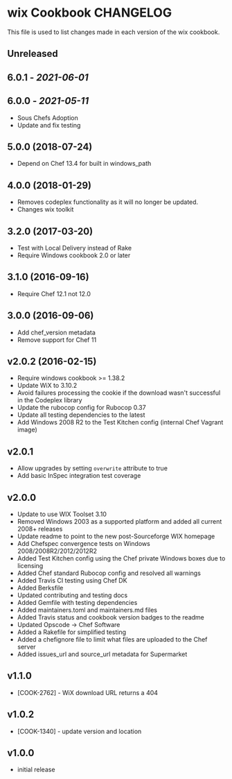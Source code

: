 # wix Cookbook CHANGELOG

This file is used to list changes made in each version of the wix cookbook.

## Unreleased

## 6.0.1 - *2021-06-01*

## 6.0.0 - *2021-05-11*

- Sous Chefs Adoption
- Update and fix testing

## 5.0.0 (2018-07-24)

- Depend on Chef 13.4 for built in windows_path

## 4.0.0 (2018-01-29)

- Removes codeplex functionality as it will no longer be updated.
- Changes wix toolkit

## 3.2.0 (2017-03-20)

- Test with Local Delivery instead of Rake
- Require Windows cookbook 2.0 or later

## 3.1.0 (2016-09-16)

- Require Chef 12.1 not 12.0

## 3.0.0 (2016-09-06)

- Add chef_version metadata
- Remove support for Chef 11

## v2.0.2 (2016-02-15)

- Require windows cookbook >= 1.38.2
- Update WiX to 3.10.2
- Avoid failures processing the cookie if the download wasn't successful in the Codeplex library
- Update the rubocop config for Rubocop 0.37
- Update all testing dependencies to the latest
- Add Windows 2008 R2 to the Test Kitchen config (internal Chef Vagrant image)

## v2.0.1

- Allow upgrades by setting `overwrite` attribute to true
- Add basic InSpec integration test coverage

## v2.0.0

- Update to use WIX Toolset 3.10
- Removed Windows 2003 as a supported platform and added all current 2008+ releases
- Update readme to point to the new post-Sourceforge WIX homepage
- Add Chefspec convergence tests on Windows 2008/2008R2/2012/2012R2
- Added Test Kitchen config using the Chef private Windows boxes due to licensing
- Added Chef standard Rubocop config and resolved all warnings
- Added Travis CI testing using Chef DK
- Added Berksfile
- Updated contributing and testing docs
- Added Gemfile with testing dependencies
- Added maintainers.toml and maintainers.md files
- Added Travis status and cookbook version badges to the readme
- Updated Opscode -> Chef Software
- Added a Rakefile for simplified testing
- Added a chefignore file to limit what files are uploaded to the Chef server
- Added issues_url and source_url metadata for Supermarket

## v1.1.0

- [COOK-2762] - WiX download URL returns a 404

## v1.0.2

- [COOK-1340] - update version and location

## v1.0.0

- initial release
